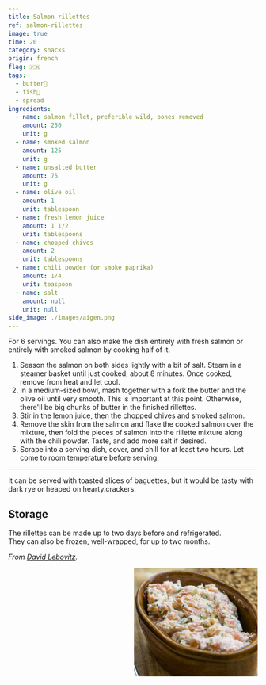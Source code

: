 ```yaml
---
title: Salmon rillettes
ref: salmon-rillettes
image: true
time: 20
category: snacks
origin: french
flag: 🇫🇷
tags:
  - butter🧈
  - fish🦈
  - spread
ingredients:
  - name: salmon fillet, preferible wild, bones removed
    amount: 250
    unit: g
  - name: smoked salmon
    amount: 125
    unit: g
  - name: unsalted butter
    amount: 75
    unit: g
  - name: olive oil
    amount: 1
    unit: tablespoon
  - name: fresh lemon juice
    amount: 1 1/2
    unit: tablespoons
  - name: chopped chives
    amount: 2
    unit: tablespoons
  - name: chili powder (or smoke paprika)
    amount: 1/4
    unit: teaspoon
  - name: salt
    amount: null
    unit: null
side_image: ./images/aigen.png
---
```


For 6 servings. 
You can also make the dish entirely with fresh salmon or entirely with smoked salmon by cooking half of it.

1. Season the salmon on both sides lightly with a bit of salt. Steam in a steamer basket until just cooked, about 8 minutes. Once cooked, remove from heat and let cool.
2. In a medium-sized bowl, mash together with a fork the butter and the olive oil until very smooth. This is important at this point. Otherwise, there'll be big chunks of butter in the finished rillettes.
3. Stir in the lemon juice, then the chopped chives and smoked salmon.
4. Remove the skin from the salmon and flake the cooked salmon over the mixture, then fold the pieces of salmon into the rillette mixture along with the chili powder. Taste, and add more salt if desired.
5. Scrape into a serving dish, cover, and chill for at least two hours. Let come to room temperature before serving.
---

It can be served with toasted slices of baguettes, but it would be tasty with dark rye or heaped on hearty.crackers.

## Storage
The rillettes can be made up to two days before and refrigerated.  
They can also be frozen, well-wrapped, for up to two months.

_From [David Lebovitz](https://www.davidlebovitz.com/salmon-rillette/)._

<img src="images/salmon_rillettes.png" style="width:250px; float:right;"/>